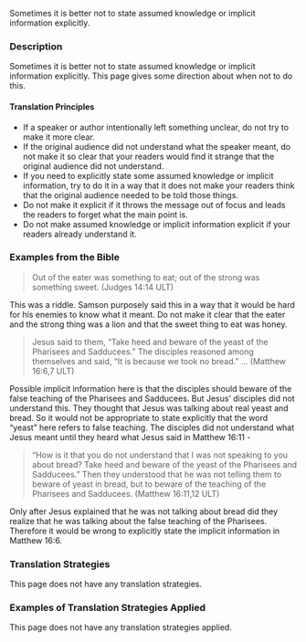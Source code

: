 
Sometimes it is better not to state assumed knowledge or implicit information explicitly.

### Description

Sometimes it is better not to state assumed knowledge or implicit information explicitly. This page gives some direction about when not to do this.

#### Translation Principles

* If a speaker or author intentionally left something unclear, do not try to make it more clear.
* If the original audience did not understand what the speaker meant, do not make it so clear that your readers would find it strange that the original audience did not understand.
* If you need to explicitly state some assumed knowledge or implicit information, try to do it in a way that it does not make your readers think that the original audience needed to be told those things.
* Do not make it explicit if it throws the message out of focus and leads the readers to forget what the main point is.
* Do not make assumed knowledge or implicit information explicit if your readers already understand it.

### Examples from the Bible

>Out of the eater was something to eat;
>out of the strong was something sweet. (Judges 14:14 ULT)

This was a riddle. Samson purposely said this in a way that it would be hard for his enemies to know what it meant. Do not make it clear that the eater and the strong thing was a lion and that the sweet thing to eat was honey.

>Jesus said to them, “Take heed and beware of the yeast of the Pharisees and Sadducees.” The disciples reasoned among themselves and said, “It is because we took no bread.” …  (Matthew 16:6,7 ULT)

Possible implicit information here is that the disciples should beware of the false teaching of the Pharisees and Sadducees. But Jesus’ disciples did not understand this. They thought that Jesus was talking about real yeast and bread. So it would not be appropriate to state explicitly that the word “yeast” here refers to false teaching. The disciples did not understand what Jesus meant until they heard what Jesus said in Matthew 16:11 -
> “How is it that you do not understand that I was not speaking to you about bread? Take heed and beware of the yeast of the Pharisees and Sadducees.” Then they understood that he was not telling them to beware of yeast in bread, but to beware of the teaching of the Pharisees and Sadducees. (Matthew 16:11,12 ULT)

Only after Jesus explained that he was not talking about bread did they realize that he was talking about the false teaching of the Pharisees. Therefore it would be wrong to explicitly state the implicit information in Matthew 16:6.

### Translation Strategies

This page does not have any translation strategies.

### Examples of Translation Strategies Applied

This page does not have any translation strategies applied.